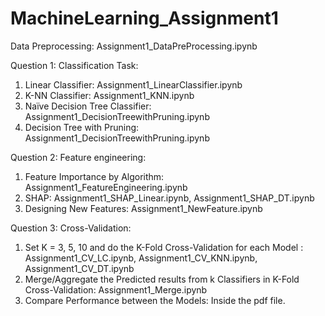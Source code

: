 # MachineLearning_Assignment1

Data Preprocessing: Assignment1_DataPreProcessing.ipynb

Question 1: Classification Task:
1. Linear Classifier: Assignment1_LinearClassifier.ipynb
2. K-NN Classifier: Assignment1_KNN.ipynb
3. Naïve Decision Tree Classifier: Assignment1_DecisionTreewithPruning.ipynb
4. Decision Tree with Pruning: Assignment1_DecisionTreewithPruning.ipynb

Question 2: Feature engineering:
1. Feature Importance by Algorithm: Assignment1_FeatureEngineering.ipynb
2. SHAP: Assignment1_SHAP_Linear.ipynb, Assignment1_SHAP_DT.ipynb
3. Designing New Features: Assignment1_NewFeature.ipynb

Question 3: Cross-Validation:
1. Set K = 3, 5, 10 and do the K-Fold Cross-Validation for each Model : Assignment1_CV_LC.ipynb, Assignment1_CV_KNN.ipynb, Assignment1_CV_DT.ipynb
2. Merge/Aggregate the Predicted results from k Classifiers in K-Fold Cross-Validation: Assignment1_Merge.ipynb
3. Compare Performance between the Models: Inside the pdf file.
